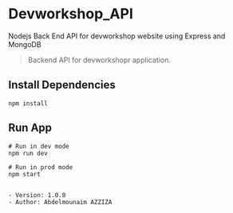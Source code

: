 # Devworkshop_API
Nodejs Back End API for devworkshop website using Express and MongoDB

> Backend API for devworkshopr application.

## Install Dependencies

```
npm install
```

## Run App

```
# Run in dev mode
npm run dev

# Run in prod mode
npm start
```


```

- Version: 1.0.0
- Author: Abdelmounaim AZZIZA
